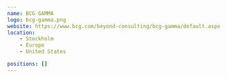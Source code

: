 ```yaml
---
name: BCG GAMMA
logo: bcg-gamma.png
website: https://www.bcg.com/beyond-consulting/bcg-gamma/default.aspx
location: 
    - Stockholm
    - Europe
    - United States

positions: []
---
```

